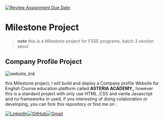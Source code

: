 [![Review Assignment Due Date](https://classroom.github.com/assets/deadline-readme-button-24ddc0f5d75046c5622901739e7c5dd533143b0c8e959d652212380cedb1ea36.svg)](https://classroom.github.com/a/_e9whi2b)

# Milestone Project

> **note**
> this is a Milestone project for FSSE programs, batch 3 section seoul

## Company Profile Project
![website_link](https://deploy-preview-7--playful-semolina-6c6d91.netlify.app/)

this Milestone project, I will build and deploy a Company profile Website for English Course education platform called **ASTERIA ACADEMY\_**
however this is a standard project with only use HTML ,CSS and vanila Javascript and no frameworks in used, if you interesting of doing colaboration or developing, you can fork this repository or find me on :

[![LinkedIn](https://img.shields.io/badge/linkedin-%230077B5.svg?style=for-the-badge&logo=linkedin&logoColor=white)](https://www.linkedin.com/in/yosaphat-harwindra-82aa54194/)[![GitHub](https://img.shields.io/badge/github-%23121011.svg?style=for-the-badge&logo=github&logoColor=white)](https://github.com/Blackpossum)[![Gmail](https://img.shields.io/badge/Gmail-D14836?style=for-the-badge&logo=gmail&logoColor=white)](https://mail.google.com/mail/u/0/#inbox?compose=CllgCJZbjsDVTCHvCnhHCvtfKVrVdgTsRsWdQPFjXBQKhnBbkKpCFNzsDmKZzVwtrmbMpzzNdtL)
